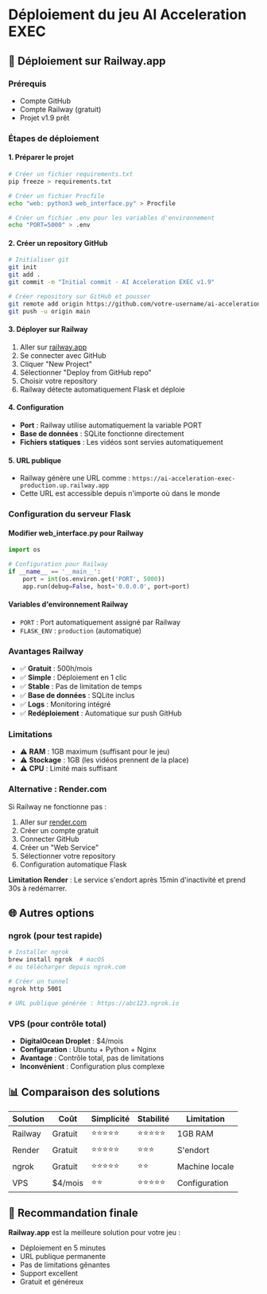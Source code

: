 # Déploiement du jeu AI Acceleration EXEC

## 🚀 Déploiement sur Railway.app

### Prérequis
- Compte GitHub
- Compte Railway (gratuit)
- Projet v1.9 prêt

### Étapes de déploiement

#### 1. Préparer le projet
```bash
# Créer un fichier requirements.txt
pip freeze > requirements.txt

# Créer un fichier Procfile
echo "web: python3 web_interface.py" > Procfile

# Créer un fichier .env pour les variables d'environnement
echo "PORT=5000" > .env
```

#### 2. Créer un repository GitHub
```bash
# Initialiser git
git init
git add .
git commit -m "Initial commit - AI Acceleration EXEC v1.9"

# Créer repository sur GitHub et pousser
git remote add origin https://github.com/votre-username/ai-acceleration-exec.git
git push -u origin main
```

#### 3. Déployer sur Railway
1. Aller sur [railway.app](https://railway.app)
2. Se connecter avec GitHub
3. Cliquer "New Project"
4. Sélectionner "Deploy from GitHub repo"
5. Choisir votre repository
6. Railway détecte automatiquement Flask et déploie

#### 4. Configuration
- **Port** : Railway utilise automatiquement la variable PORT
- **Base de données** : SQLite fonctionne directement
- **Fichiers statiques** : Les vidéos sont servies automatiquement

#### 5. URL publique
- Railway génère une URL comme : `https://ai-acceleration-exec-production.up.railway.app`
- Cette URL est accessible depuis n'importe où dans le monde

### Configuration du serveur Flask

#### Modifier web_interface.py pour Railway
```python
import os

# Configuration pour Railway
if __name__ == '__main__':
    port = int(os.environ.get('PORT', 5000))
    app.run(debug=False, host='0.0.0.0', port=port)
```

#### Variables d'environnement Railway
- `PORT` : Port automatiquement assigné par Railway
- `FLASK_ENV` : `production` (automatique)

### Avantages Railway
- ✅ **Gratuit** : 500h/mois
- ✅ **Simple** : Déploiement en 1 clic
- ✅ **Stable** : Pas de limitation de temps
- ✅ **Base de données** : SQLite inclus
- ✅ **Logs** : Monitoring intégré
- ✅ **Redéploiement** : Automatique sur push GitHub

### Limitations
- ⚠️ **RAM** : 1GB maximum (suffisant pour le jeu)
- ⚠️ **Stockage** : 1GB (les vidéos prennent de la place)
- ⚠️ **CPU** : Limité mais suffisant

### Alternative : Render.com
Si Railway ne fonctionne pas :

1. Aller sur [render.com](https://render.com)
2. Créer un compte gratuit
3. Connecter GitHub
4. Créer un "Web Service"
5. Sélectionner votre repository
6. Configuration automatique Flask

**Limitation Render** : Le service s'endort après 15min d'inactivité et prend 30s à redémarrer.

## 🌐 Autres options

### ngrok (pour test rapide)
```bash
# Installer ngrok
brew install ngrok  # macOS
# ou télécharger depuis ngrok.com

# Créer un tunnel
ngrok http 5001

# URL publique générée : https://abc123.ngrok.io
```

### VPS (pour contrôle total)
- **DigitalOcean Droplet** : $4/mois
- **Configuration** : Ubuntu + Python + Nginx
- **Avantage** : Contrôle total, pas de limitations
- **Inconvénient** : Configuration plus complexe

## 📊 Comparaison des solutions

| Solution | Coût | Simplicité | Stabilité | Limitation |
|----------|------|------------|-----------|------------|
| Railway | Gratuit | ⭐⭐⭐⭐⭐ | ⭐⭐⭐⭐⭐ | 1GB RAM |
| Render | Gratuit | ⭐⭐⭐⭐⭐ | ⭐⭐⭐ | S'endort |
| ngrok | Gratuit | ⭐⭐⭐⭐⭐ | ⭐⭐ | Machine locale |
| VPS | $4/mois | ⭐⭐ | ⭐⭐⭐⭐⭐ | Configuration |

## 🎯 Recommandation finale

**Railway.app** est la meilleure solution pour votre jeu :
- Déploiement en 5 minutes
- URL publique permanente
- Pas de limitations gênantes
- Support excellent
- Gratuit et généreux

